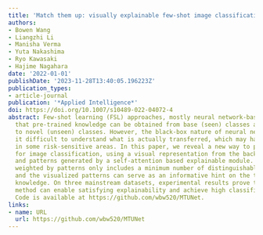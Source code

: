 ```yaml
---
title: 'Match them up: visually explainable few-shot image classification'
authors:
- Bowen Wang
- Liangzhi Li
- Manisha Verma
- Yuta Nakashima
- Ryo Kawasaki
- Hajime Nagahara
date: '2022-01-01'
publishDate: '2023-11-28T13:40:05.196223Z'
publication_types:
- article-journal
publication: '*Applied Intelligence*'
doi: https://doi.org/10.1007/s10489-022-04072-4
abstract: Few-shot learning (FSL) approaches, mostly neural network-based, assume
  that pre-trained knowledge can be obtained from base (seen) classes and transferred
  to novel (unseen) classes. However, the black-box nature of neural networks makes
  it difficult to understand what is actually transferred, which may hamper FSL application
  in some risk-sensitive areas. In this paper, we reveal a new way to perform FSL
  for image classification, using a visual representation from the backbone model
  and patterns generated by a self-attention based explainable module. The representation
  weighted by patterns only includes a minimum number of distinguishable features
  and the visualized patterns can serve as an informative hint on the transferred
  knowledge. On three mainstream datasets, experimental results prove that the proposed
  method can enable satisfying explainability and achieve high classification results.
  Code is available at https://github.com/wbw520/MTUNet.
links:
- name: URL
  url: https://github.com/wbw520/MTUNet
---
```

